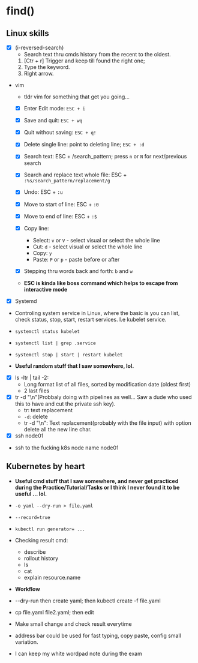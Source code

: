 # find()

## Linux skills
- [x] (i-reversed-search)
  - Search text thru cmds history from the recent to the oldest.
  1. [Ctr + r] Trigger and keep till found the right one;
  2. Type the keyword.
  3. Right arrow.
- vim
  - tldr vim for something that get you going...

  - [x] Enter Edit mode: `ESC + i`
  
  - [x] Save and quit: `ESC + wq`
  
  - [x] Quit without saving: `ESC + q!`
  
  - [x] Delete single line: point to deleting line; `ESC + :d`
  
  - [x] Search text: ESC + /search_pattern; press `n` or `N` for next/previous search
  
  - [x] Search and replace text whole file: ESC + `:%s/search_pattern/replacement/g`
  
  - [x] Undo: ESC + `:u`
  
  - [x] Move to start of line: ESC + `:0`
  
  - [x] Move to end of line: ESC + `:$`
  
  - [x] Copy line:
    - Select: `v` or `V` - select visual or select the whole line
    - Cut: `d` - select visual or select the whole line
    - Copy: `y`
    - Paste: `P` or `p` - paste before or after
  
  - [x] Stepping thru words back and forth: `b` and `w`

  - **ESC is kinda like boss command which helps to escape from interactive mode**

 - [x] Systemd
  - Controling system service in Linux, where the basic is you can list, check status, stop, start, restart services. I.e kubelet service.
  - `systemctl status kubelet`
  - `systemctl list | grep .service`
  - `systemctl stop | start | restart kubelet`

 - **Useful random stuff that I saw somewhere, lol.**
  - [x] ls -ltr | tail -2: 
    - Long format list of all files, sorted by modification date (oldest first)
    - 2 last files
  - [x] tr -d "\n"(Probbaly doing with pipelines as well... Saw a dude who used this to have and cut the private ssh key).
    - tr: text replacement
    - `-d`: delete
    - tr -d "\n": Text replacement(probably with the file input) with option delete all the new line char.
  - [x] ssh node01
  - ssh to the fucking k8s node name node01

## Kubernetes by heart
- **Useful cmd stuff that I saw somewhere, and never get practiced during the Practice/Tutorial/Tasks or I think I never found it to be useful ... lol.**
 - `-o yaml --dry-run > file.yaml`
 - `--record=true`
 - `kubectl run generator= ... `
- Checking result cmd:
  - describe
  - rollout history
  - ls
  - cat
  - explain resource.name

 - **Workflow**
  - --dry-run then create yaml; then kubectl create -f file.yaml
  - cp file.yaml file2.yaml; then edit
  - Make small change and check result everytime
  - address bar could be used for fast typing, copy paste, config small variation.
  - I can keep my white wordpad note during the exam

